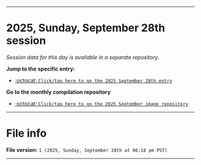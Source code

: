 
***

# 2025, Sunday, September 28th session

_Session data for this day is available in a separate repository._

**Jump to the specific entry:**

- [:octocat: `Click/tap here to go the 2025 September 28th entry`](https://github.com/seanpm2001/SeansLifeArchive_Images_ModernSmurfsVillage_Y2025_V9/tree/SeansLifeArchive_ModernSmurfsVillage_Y2025_V9_Main-dev/2025/09_September/28/)

**Go to the monthly compilation repository**

- [:octocat: `Click/tap here to go the 2025 September image repository`](https://github.com/seanpm2001/SeansLifeArchive_Images_ModernSmurfsVillage_Y2025_V9/)

***

# File info

**File version:** `1 (2025, Sunday, September 28th at 06:18 pm PST)`

***
